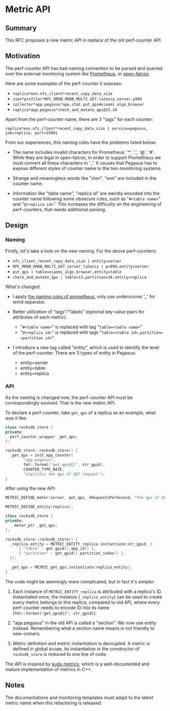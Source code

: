 # Metric API

## Summary

This RFC proposes a new metric API in replace of the old perf-counter API.

## Motivation

The perf-counter API has bad naming convention to be parsed and queried over the external monitoring system like [Prometheus](https://prometheus.io/), or [open-falcon](https://open-falcon.org/).

Here are some examples of the perf-counter it exposes:

- `replica*eon.nfs_client*recent_copy_data_size`
- `zion*profiler*RPC_RRDB_RRDB_MULTI_GET.latency.server.p999`
- `collector*app.pegasus*app.stat.put_qps#xiaomi_algo_browser`
- `replica*app.pegasus*check_and_mutate_qps@15.34`

Apart from the perf-counter name, there are 3 "tags" for each counter: 

```
replica*eon.nfs_client*recent_copy_data_size | service=pegasus, job=replica, port=35801
```

From our experiences, this naming rules have the problems listed below:

- The name includes invalid characters for Prometheus: '*', '.', '@', '#'. While they are legal in open-falcon, in order to support Prometheus we must convert all these characters to '_'. It causes that Pegasus has to expose different styles of counter name to the two monitoring systems.

- Strange and meaningless words like "zion", "eon" are included in the counter name. 

- Information like "table name", "replica id" are weirdly encoded into the counter name following some obsecure rules, such as "`#<table name>`" and "`@<replica id>`". This increases the difficulty on the engineering of perf-counters, that needs additional parsing.

## Design

### Naming

Firstly, let's take a look on the new naming. For the above perf-counters:

- `​nfs_client_recent_copy_data_size | entity=server`
- `​RPC_RRDB_RRDB_MULTI_GET_server_latency | ​p=999,entity=server`
- `​put_qps | table=xiaomi_algo_browser,entity=table`
- `​check_and_mutate_qps | table=13,partition=34,entity=replica`

What's changed:

- I apply [the naming rules of prometheus](https://prometheus.io/docs/concepts/data_model/#metric-names-and-labels), only use underscores '_' for word separator.

- Better utilization of "tags"/"labels" (optional key-value pairs for attributes of each metric).
  - "`#<table name>`" is replaced with tag "`table=<table name>`"
  - "`@<replica id>`" is replaced with tags "`table=<table id>,partition=<partition id>`".

- I introduce a new tag called "entity", which is used to identify the level of the perf-counter. There are 3 types of entity in Pegasus:
  - entity=server
  - entity=table
  - entity=replica

### API

As the naming is changed now, the perf-counter API must be correspondingly evolved. That is the new metric API.

To declare a perf-counter, take `get_qps` of a replica as an example, what was it like:

```cpp
class rocksdb_store {
private:
  perf_counter_wrapper _get_qps;
};

rocksdb_store::rocksdb_store() {
  _get_qps = init_app_counter(
        "app.pegasus",
        fmt::format("get_qps@{}", str_gpid),
        COUNTER_TYPE_RATE,
        "statistic the qps of GET request");
}
```

After using the new API:

```cpp
​METRIC_DEFINE_meter(server, get_qps, kRequestsPerSecond, "the qps of GET requests")

METRIC_DEFINE_entity(replica);

class rocksdb_store {
private:
    meter_ptr _get_qps;
};

rocksdb_store::rocksdb_store() {
  _replica_entity = METRIC_ENTITY_replica.instantiate(str_gpid, {
      { "table" : get_gpid().app_id() },
      { "partition" : get_gpid().partition_index() },
  });

  _get_qps = ​METRIC_get_qps.instantiate(replica_entity);
}
```

The code might be seemingly more complicated, but in fact it's simpler:

1. Each instance of `METRIC_ENTITY_replica` is attributed with a replica's ID. Instantiated once, the instance (`_replica_entity`) can be used to create every metric belongs to this replica, compared to old API, where every perf-counter needs to encode ID into its name (`fmt::format("get_qps@{}", str_gpid)`).

2. "app.pegasus" in the old API is called a "section". We now use entity instead. Remembering what a section name means is not friendly to new-comers.

3. Metric definition and metric instantiation is decoupled. A metric is defined in global scope, its instantiation in the constructor of `rocksdb_store` is reduced to one line of code.

The API is inspired by [kudu metrics](https://github.com/apache/kudu/blob/master/src/kudu/util/metrics.h), which is a well-documented and mature implementation of metrics in C++.

## Notes

The documentations and monitoring templates must adapt to the latest metric name when this refactoring is released.
